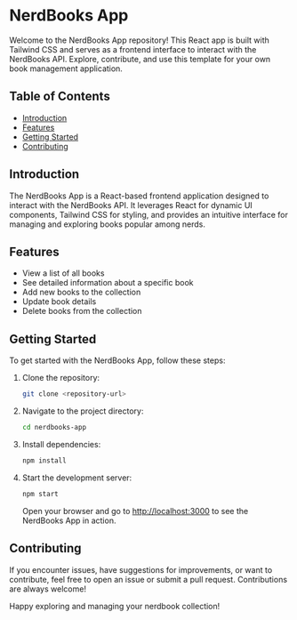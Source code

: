 # NerdBooks App

Welcome to the NerdBooks App repository! This React app is built with Tailwind CSS and serves as a frontend interface to interact with the NerdBooks API. Explore, contribute, and use this template for your own book management application.

## Table of Contents

- [Introduction](#introduction)
- [Features](#features)
- [Getting Started](#getting-started)
- [Contributing](#contributing)

## Introduction

The NerdBooks App is a React-based frontend application designed to interact with the NerdBooks API. It leverages React for dynamic UI components, Tailwind CSS for styling, and provides an intuitive interface for managing and exploring books popular among nerds.

## Features

- View a list of all books
- See detailed information about a specific book
- Add new books to the collection
- Update book details
- Delete books from the collection

## Getting Started

To get started with the NerdBooks App, follow these steps:

1. Clone the repository:

    ```bash
    git clone <repository-url>
    ```

2. Navigate to the project directory:

    ```bash
    cd nerdbooks-app
    ```

3. Install dependencies:

    ```bash
    npm install
    ```

4. Start the development server:

    ```bash
    npm start
    ```

    Open your browser and go to [http://localhost:3000](http://localhost:3000) to see the NerdBooks App in action.

## Contributing
If you encounter issues, have suggestions for improvements, or want to contribute, feel free to open an issue or submit a pull request. Contributions are always welcome!

Happy exploring and managing your nerdbook collection!
